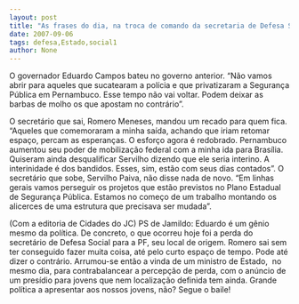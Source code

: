 ```yaml
---
layout: post
title: "As frases do dia, na troca de comando da secretaria de Defesa Social do Estado "
date: 2007-09-06
tags: defesa,Estado,social1
author: None
---
```

O governador Eduardo Campos bateu no governo anterior. 
&ldquo;N&atilde;o vamos abrir para aqueles que sucatearam a pol&iacute;cia e que privatizaram a Seguran&ccedil;a P&uacute;blica em Pernambuco. Esse tempo n&atilde;o vai voltar. Podem deixar as barbas de molho os que apostam no contr&aacute;rio&rdquo;. 

O secret&aacute;rio que sai, Romero Meneses, mandou um recado para quem fica.&nbsp;
&ldquo;Aqueles que comemoraram a minha sa&iacute;da, achando que iriam retomar espa&ccedil;o, percam as esperan&ccedil;as. O esfor&ccedil;o agora &eacute; redobrado. Pernambuco aumentou seu poder de mobiliza&ccedil;&atilde;o federal com a minha ida para Bras&iacute;lia. Quiseram ainda desqualificar Servilho dizendo que ele seria interino. A interinidade &eacute; dos bandidos. Esses, sim, est&atilde;o com seus dias contados&rdquo;.
O secret&aacute;rio que sobe, Servilho Paiva, n&atilde;o disse nada de novo.
&ldquo;Em linhas gerais vamos perseguir os projetos que est&atilde;o previstos no Plano Estadual de Seguran&ccedil;a P&uacute;blica. Estamos no come&ccedil;o de um trabalho montando os alicerces de uma estrutura que precisava ser mudada&rdquo;. 

(Com a editoria de Cidades do JC)
PS de Jamildo: Eduardo &eacute; um g&ecirc;nio mesmo da pol&iacute;tica. De concreto, o que ocorreu hoje foi a perda do secret&aacute;rio de Defesa Social para a PF, seu local de origem. Romero sai sem ter conseguido fazer muita coisa, at&eacute; pelo curto espa&ccedil;o de tempo. Pode at&eacute; dizer o contr&aacute;rio. Arrumou-se ent&atilde;o&nbsp;a vinda de um ministro de Estado,&nbsp;&nbsp;no mesmo dia, para contrabalancear a percep&ccedil;&atilde;o de perda, com o an&uacute;ncio de um pres&iacute;dio para jovens que nem localiza&ccedil;&atilde;o definida tem ainda. Grande pol&iacute;tica a apresentar aos nossos jovens, n&atilde;o? Segue o baile! 